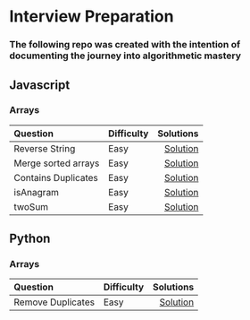 # Interview Preparation

### The following repo was created with the intention of documenting the journey into algorithmetic mastery

## Javascript 

### Arrays
| Question       | Difficulty| Solutions |
|  :----        |-----------| ----:     |
| Reverse String |Easy|[Solution](https://github.com/pedrocor12/LeetCode/blob/main/Javascript/Arrays/reverseString.js)|
| Merge sorted arrays|Easy|[Solution](https://github.com/pedrocor12/LeetCode/blob/main/Javascript/Arrays/mergeSortedArrays.js)|  
| Contains Duplicates|Easy|[Solution](https://github.com/pedrocor12/LeetCode/blob/main/Javascript/Arrays/containsDuplicate.js)|
|isAnagram|Easy|[Solution](https://github.com/pedrocor12/LeetCode/blob/main/Javascript/Arrays/isAnagram.js)|
|twoSum|Easy|[Solution](https://github.com/pedrocor12/LeetCode/blob/main/Javascript/Arrays/twoSum.js)|



## Python 

### Arrays
| Question       | Difficulty| Solutions |
|  :----        |-----------| ----:     |
| Remove Duplicates |Easy|[Solution](https://github.com/pedrocor12/LeetCode/blob/main/Python/Arrays/removeDuplicates.py)|

